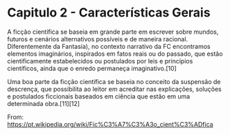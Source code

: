 # Capitulo 2 - Características Gerais


A ficção científica se baseia em grande parte em escrever sobre mundos, futuros e cenários alternativos possíveis e de maneira racional. Diferentemente da Fantasia), no contexto narrativo da FC encontramos elementos imaginários, inspirados em fatos reais ou do passado, que estão cientificamente estabelecidos ou postulados por leis e princípios científicos, ainda que o enredo permaneça imaginativo.[10]

Uma boa parte da ficção científica se baseia no conceito da suspensão de descrença, que possibilita ao leitor em acreditar nas explicações, soluções e postulados ficcionais baseados em ciência que estão em uma determinada obra.[11][12]

From: https://pt.wikipedia.org/wiki/Fic%C3%A7%C3%A3o_cient%C3%ADfica